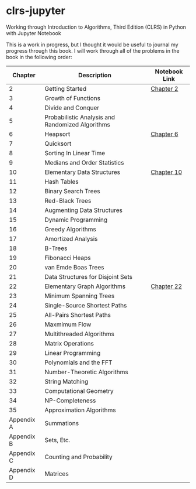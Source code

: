 # clrs-jupyter
Working through Introduction to Algorithms, Third Edition (CLRS) in Python with Jupyter Notebook

This is a work in progress, but I thought it would be useful to journal my progress through this book.
I will work through all of the problems in the book in the following order:

| Chapter    | Description                                      | Notebook Link                |
|------------|--------------------------------------------------|------------------------------|
| 2          | Getting Started                                  | [Chapter 2](Chapter_02.ipynb)|
| 3          | Growth of Functions                              |                              |
| 4          | Divide and Conquer                               |                              |
| 5          | Probabilistic Analysis and Randomized Algorithms |                              |
| 6          | Heapsort                                         | [Chapter 6](Chapter_06.ipynb)|
| 7          | Quicksort                                        |                              |
| 8          | Sorting In Linear Time                           |                              |
| 9          | Medians and Order Statistics                     |                              |
| 10         | Elementary Data Structures                       |[Chapter 10](Chapter_10.ipynb)|
| 11         | Hash Tables                                      |                              |
| 12         | Binary Search Trees                              |                              |
| 13         | Red-Black Trees                                  |                              |
| 14         | Augmenting Data Structures                       |                              |
| 15         | Dynamic Programming                              |                              |
| 16         | Greedy Algorithms                                |                              |
| 17         | Amortized Analysis                               |                              |
| 18         | B-Trees                                          |                              |
| 19         | Fibonacci Heaps                                  |                              |
| 20         | van Emde Boas Trees                              |                              |
| 21         | Data Structures for Disjoint Sets                |                              |
| 22         | Elementary Graph Algorithms                      |[Chapter 22](Chapter_22.ipynb)|
| 23         | Minimum Spanning Trees                           |                              |
| 24         | Single-Source Shortest Paths                     |                              |
| 25         | All-Pairs Shortest Paths                         |                              |
| 26         | Maxmimum Flow                                    |                              |
| 27         | Multithreaded Algorithms                         |                              |
| 28         | Matrix Operations                                |                              |
| 29         | Linear Programming                               |                              |
| 30         | Polynomials and the FFT                          |                              |
| 31         | Number-Theoretic Algorithms                      |                              |
| 32         | String Matching                                  |                              |
| 33         | Computational Geometry                           |                              |
| 34         | NP-Completeness                                  |                              |
| 35         | Approximation Algorithms                         |                              |
| Appendix A | Summations                                       |                              |
| Appendix B | Sets, Etc.                                       |                              |
| Appendix C | Counting and Probability                         |                              |
| Appendix D | Matrices                                         |                              |
